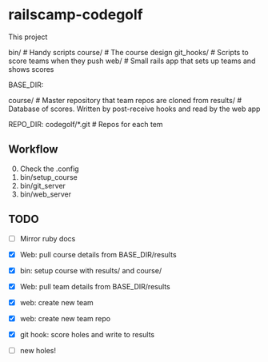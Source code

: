 railscamp-codegolf
==================

This project

  bin/          # Handy scripts
  course/       # The course design
  git_hooks/    # Scripts to score teams when they push
  web/          # Small rails app that sets up teams and shows scores


BASE_DIR:

  course/       # Master repository that team repos are cloned from
  results/      # Database of scores. Written by post-receive hooks and read by the web app

REPO_DIR:
  codegolf/*.git # Repos for each tem


## Workflow

  0. Check the .config
  0. bin/setup_course
  0. bin/git_server
  0. bin/web_server


## TODO

  * [ ] Mirror ruby docs
  * [x] Web: pull course details from BASE_DIR/results
  * [x] bin: setup course with results/ and course/
  * [x] Web: pull team details from BASE_DIR/results
  * [x] web: create new team
  * [x] web: create new team repo

  * [x] git hook: score holes and write to results
  * [ ] new holes!
